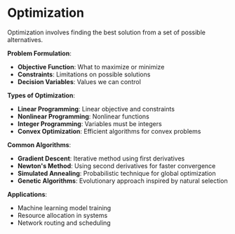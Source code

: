 # Optimization

Optimization involves finding the best solution from a set of possible alternatives.

**Problem Formulation**:
- **Objective Function**: What to maximize or minimize
- **Constraints**: Limitations on possible solutions
- **Decision Variables**: Values we can control

**Types of Optimization**:
- **Linear Programming**: Linear objective and constraints
- **Nonlinear Programming**: Nonlinear functions
- **Integer Programming**: Variables must be integers
- **Convex Optimization**: Efficient algorithms for convex problems

**Common Algorithms**:
- **Gradient Descent**: Iterative method using first derivatives
- **Newton's Method**: Using second derivatives for faster convergence
- **Simulated Annealing**: Probabilistic technique for global optimization
- **Genetic Algorithms**: Evolutionary approach inspired by natural selection

**Applications**:
- Machine learning model training
- Resource allocation in systems
- Network routing and scheduling